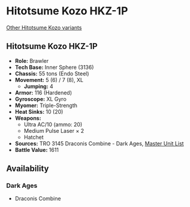 # Hitotsume Kozo HKZ-1P

[Other Hitotsume Kozo variants](../hitotsume_kozo.md)

## Hitotsume Kozo HKZ-1P
- **Role:** Brawler
- **Tech Base:** Inner Sphere (3136)
- **Chassis:** 55 tons (Endo Steel)
- **Movement:** 5 (6) / 7 (8), XL
  - **Jumping:** 4
- **Armor:** 116 (Hardened)
- **Gyroscope:** XL Gyro
- **Myomer:** Triple-Strength
- **Heat Sinks:** 10 (20)
- **Weapons:**
  - Ultra AC/10 (ammo: 20)
  - Medium Pulse Laser × 2
  - Hatchet
- **Sources:** TRO 3145 Draconis Combine - Dark Ages, [Master Unit List](http://masterunitlist.info/Unit/Details/6413/hitotsume-kozo-hkz-1p)
- **Battle Value:** 1611

## Availability

### Dark Ages
- Draconis Combine

